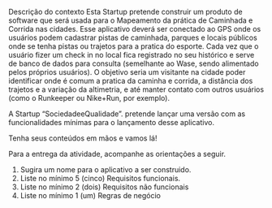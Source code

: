 Descrição do contexto
Esta Startup pretende construir um produto de software que será usada para o Mapeamento da prática de Caminhada e Corrida nas cidades. Esse aplicativo deverá ser conectado ao GPS onde os usuários podem cadastrar pistas de caminhada, parques e locais públicos onde se tenha pistas ou trajetos para a pratica do esporte. Cada vez que o usuário fizer um check in no local fica registrado no seu histórico e serve de banco de dados para consulta (semelhante ao Wase, sendo alimentado pelos próprios usuários). O objetivo seria um visitante na cidade poder identificar onde é comum a pratica da caminha e corrida, a distância dos trajetos e a variação da altimetria, e até manter contato com outros usuários (como o Runkeeper ou Nike+Run, por exemplo).
 
A Startup “SociedadeeQualidade”. pretende lançar uma versão com as funcionalidades mínimas para o lançamento desse aplicativo.
 
Tenha seus conteúdos em mãos e vamos lá!

Para a entrega da atividade, acompanhe as orientações a seguir.

1. Sugira um nome para o aplicativo a ser construido. 
2. Liste no mínimo 5 (cinco) Requisitos funcionais.
3. Liste no mínimo 2 (dois) Requisitos não funcionais
4. Liste no mínimo 1 (um) Regras de negócio


